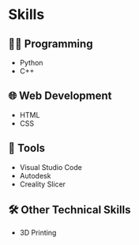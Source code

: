 # Skills

## 👨‍💻 Programming
- <span title="Used for scripting, data analysis, and automation">Python</span>
- <span title="Used for object-oriented programming and system-level applications">C++</span>

## 🌐 Web Development
- <span title="Used to structure content on the web">HTML</span>
- <span title="Used to style and layout HTML elements">CSS</span>

## 🧰 Tools
- <span title="Code editor for writing and debugging programs">Visual Studio Code</span>
- <span title="3D modeling and engineering design software">Autodesk</span>
- <span title="Software used to convert 3D models into printable instructions">Creality Slicer</span>

## 🛠️ Other Technical Skills
- <span title="Familiar with additive manufacturing techniques and operation of 3D printers">3D Printing</span>
